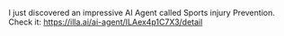 I just discovered an impressive AI Agent called Sports injury Prevention. Check it: https://illa.ai/ai-agent/ILAex4p1C7X3/detail
